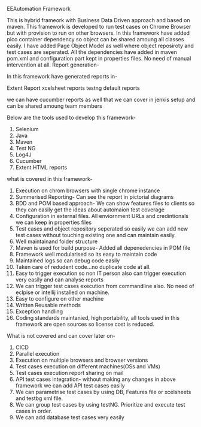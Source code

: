 EEAutomation Framework

This is hybrid frameork with Business Data Driven approach and based on maven. This framework is developed to run test cases on Chrome Browser but with provision to run on other browsers.
In this framework have added pico container dependency so object can be shared amoung all classes easily. I have added Page Object Model as well where object reposiroty and test cases are seperated. All the dependencies have added in maven pom.xml and configuration part kept in properties files. No need of manual intervention at all.
Report generation-

In this framework have generated reports in-

Extent Report
xcelsheet reports
testng default reports

we can have cucumber reports as well that we can cover in jenkis setup and can be shared amoung team members


Below are the tools used to develop this framework-

1. Selenium
2. Java
3. Maven
4. Test NG
5. Log4J
6. Cucumber
7. Extent HTML reports 


what is covered in this framework-

1. Execution on chrom browsers with single chrome instance
2. Summerised Reporting- Can see the report in pictorial diagrams
3. BDD and POM based approach- We can show features files to clients so they can easily get the ideas about automaion test coverage
4. Configuration in external files. All enviornment URLs and credintionals we can keep in properties files
5. Test cases and object repository seperated so easily we can add new test cases without touching existing one and can maintain easily.
6. Well maintainand folder structure
7. Maven is used for build purpose- Added all depenedencies in POM file
8. Framework well modularised so its easy to maintain code
9. Maintained logs so can debug code easily
10. Taken care of redudent code...no duplicate code at all.
11. Easy to trigger execution so non IT person also can trigger execution very easily and can analyse reports
12. We can trigger test cases execution from commandline also. No need of eclpise or intellij installed on machine.
13. Easy to configure on other machine
14. Written Reusable methods
15. Exception handling
16. Coding standards maintanied, high portability, all tools used in this framework are open sources so license cost is reduced.

What is not covered and can cover later on-

1. CICD
2. Parallel execution
3. Execution on multiple browsers and browser versions
4. Test cases execution on different machines(OSs and VMs)
5. Test cases execution report sharing on mail
6. API test cases integration- without making any changes in above framework we can add API test cases easily
7. We can parametrise test cases by using DB, Features file or xcelsheets and testbg xml file.
8. We can group test cases by using testNG. Prioritize and execute test cases in order. 
9. We can add database test cases very easily









